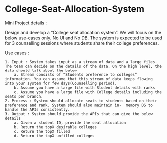# College-Seat-Allocation-System
Mini Project details :

Design and develop a “College seat allocation system”. We will focus on the below use-cases only. No UI and No DB.  The system is expected to be used for 3 counselling sessions where students share their college preferences.

Use cases :

    1. Input : System takes input as a stream of data and a large files. The team can decide on the details of the data. On the high level, the data should talk about the below
        a. Stream consists of “Students preference to colleges” information. You can assume that this stream of data keeps flowing into your system for few days(Counselling period).
        b. Assume you have a large file with Student details with ranks
        c. Assume you have a large file with College details including the seats per branch.
    2. Process : System should allocate seats to students based on their preference and rank. System should also maintain in-  memory DS to handle the APIs consistently.
    3. Output : System should provide the APIs that can give the below details
        a. Given a student ID, provide the seat allocation
        b. Return the topX desirable colleges
        c. Return the topX filled
        d. Return the topX unfilled colleges
